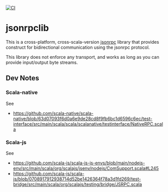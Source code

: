 [![CI](https://github.com/neandertech/jsonrpclib/actions/workflows/ci.yml/badge.svg)](https://github.com/neandertech/jsonrpclib/actions/workflows/ci.yml)

# jsonrpclib

This is a cross-platform, cross-scala-version [jsonrpc](https://www.jsonrpc.org/) library that provides construct for bidirectional communication using
the jsonrpc protocol.

This library does not enforce any transport, and works as long as you can provide input/output byte streams.


## Dev Notes

### Scala-native

See
* https://github.com/scala-native/scala-native/blob/63d07093f6d0a6e9de28cd8f9fb6bc1d6596c6ec/test-interface/src/main/scala/scala/scalanative/testinterface/NativeRPC.scala


### Scala-js

See
* https://github.com/scala-js/scala-js-js-envs/blob/main/nodejs-env/src/main/scala/org/scalajs/jsenv/nodejs/ComSupport.scala#L245
* https://github.com/scala-js/scala-js/blob/0708917912938714d52be1426364f78a3d1fd269/test-bridge/src/main/scala/org/scalajs/testing/bridge/JSRPC.scala
